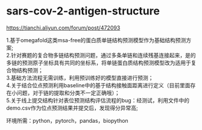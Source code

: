 # sars-cov-2-antigen-structure  
https://tianchi.aliyun.com/forum/post/472093  


1.基于omegafold这类msa-free的蛋白质单链结构预测模型作为基础结构预测方案;  
2.针对赛题的复合物多链结构预测问题，通过多条单链和连续残基连接起来，是的多链的预测原子坐标具有共同的坐标系，将单链蛋白质结构预测模型改为适用于复合物结构预测；    
3.基础方法流程无需训练，利用预训练好的模型直接进行预测；  
4.关于结合位点预测利用baseline中的基于结构接触面距离进行定义（目前里面存在小问题，对于链的提取和分类不一定正确哦）；    
5.关于线上提交结构针对表位预测结构评估流程的bug：经测试，利用文件中的demo.csv作为位点预测结果并提交后，发现得分异常高;    

环境所需：python，pytorch，pandas，biopython    

